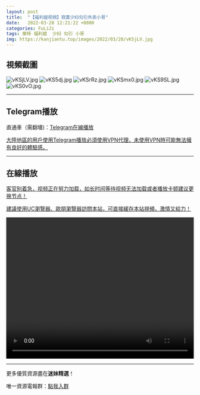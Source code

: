 ```yaml
---
layout: post
title:  "【福利姬视频】寂寞少妇勾引外卖小哥"
date:   2022-03-28 12:21:22 +0800
categories: FuLiJi
tags: 推特 福利姬  少妇 勾引 小哥
img: https://kanjiantu.top/images/2022/03/28/vKSjLV.jpg
---
```



## 視頻截圖

![vKSjLV.jpg](https://kanjiantu.top/images/2022/03/28/vKSjLV.jpg)
![vKS5dj.jpg](https://kanjiantu.top/images/2022/03/28/vKS5dj.jpg)
![vKSrRz.jpg](https://kanjiantu.top/images/2022/03/28/vKSrRz.jpg)
![vKSmx0.jpg](https://kanjiantu.top/images/2022/03/28/vKSmx0.jpg)
![vKS9SL.jpg](https://kanjiantu.top/images/2022/03/28/vKS9SL.jpg)
![vKS0vO.jpg](https://kanjiantu.top/images/2022/03/28/vKS0vO.jpg)

* * *
## Telegram播放

直通車（需翻墻)：[Telegram在線播放](https://t.me/mimeijingxuan/281)

<u>大陸地區的用戶使用Telegram播放必須使用VPN代理，未使用VPN時可能無法擁有良好的體驗感。</u> 
* * *
## 在線播放
<u>客官别着急，视频正在努力加载，如长时间等待视频无法加载或者播放卡顿建议更换节点！</u>

<u>建議使用UC瀏覽器、歐朋瀏覽器訪問本站，可直接緩存本站視頻，激情又給力！</u>
<center><video src="https://cdn.publer.io/uploads/videos/6245f282db279731bbdea4e5/dc34f4bb9e27de8781a2688f65ae7a4f.mp4" width="100%" height="380px" controls="controls"></video></center>


* * *
更多優質資源盡在**迷妹精選**！

唯一資源電報群：[點我入群](https://t.me/mimeijingxuan)


